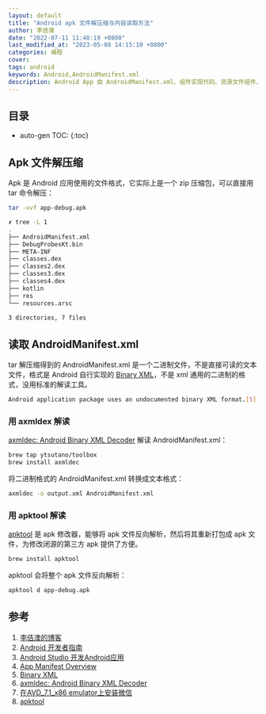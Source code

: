 ```yaml
---
layout: default
title: "Android apk 文件解压缩与内容读取方法"
author: 李佶澳
date: "2022-07-11 11:48:19 +0800"
last_modified_at: "2023-05-08 14:15:10 +0800"
categories: 编程
cover:
tags: android
keywords: Android,AndroidManifest.xml
description: Android App 由 AndroidManifest.xml、组件实现代码、资源文件组件，均位于 app/src/main 目录中
---
```


## 目录

* auto-gen TOC:
{:toc}

## Apk 文件解压缩

Apk 是 Android 应用使用的文件格式，它实际上是一个 zip 压缩包，可以直接用 tar 命令解压：

```sh
tar -xvf app-debug.apk
```

```sh
✗ tree -L 1
.
├── AndroidManifest.xml
├── DebugProbesKt.bin
├── META-INF
├── classes.dex
├── classes2.dex
├── classes3.dex
├── classes4.dex
├── kotlin
├── res
└── resources.arsc

3 directories, 7 files
```

## 读取 AndroidManifest.xml 

tar 解压缩得到的 AndroidManifest.xml 是一个二进制文件，不是直接可读的文本文件，格式是 Android 自行实现的 [Binary XML][5]，不是 xml 通用的二进制的格式，没用标准的解读工具。

```sh
Android application package uses an undocumented binary XML format.[5]
```

### 用 axmldex 解读

[axmldec: Android Binary XML Decoder][6] 解读 AndroidManifest.xml：

```sh
brew tap ytsutano/toolbox
brew install axmldec
```

将二进制格式的 AndroidManifest.xml 转换成文本格式：

```sh
axmldec -o output.xml AndroidManifest.xml
```

### 用 apktool 解读

[apktool][8] 是 apk 修改器，能够将 apk 文件反向解析，然后将其重新打包成 apk 文件，为修改闭源的第三方 apk 提供了方便。

```sh
brew install apktool
```

apktool 会将整个 apk 文件反向解析：

```sh
apktool d app-debug.apk
```

## 参考

1. [李佶澳的博客][1]
2. [Android 开发者指南][2]
3. [Android Studio 开发Android应用][3]
4. [App Manifest Overview][4]
5. [Binary XML][5]
6. [axmldec: Android Binary XML Decoder][6]
7. [在AVD_7.1_x86 emulator上安装微信][7]
8. [apktool][8]

[1]: https://www.lijiaocn.com "李佶澳的博客"
[2]: https://developer.android.com/guide "Android 开发者指南"
[3]: https://developer.android.com/studio/write "Android Studio 开发Android应用"
[4]: https://developer.android.com/guide/topics/manifest/manifest-intro "App Manifest Overview"
[5]: https://en.wikipedia.org/wiki/Binary_XML "Binary XML"
[6]: https://github.com/ytsutano/axmldec "axmldec: Android Binary XML Decoder"
[7]: https://blog.imlk.top/posts/wechat-in-avd-7-1-x86/   "在AVD_7.1_x86 emulator上安装微信"
[8]: https://ibotpeaches.github.io/Apktool/ "apktool"

